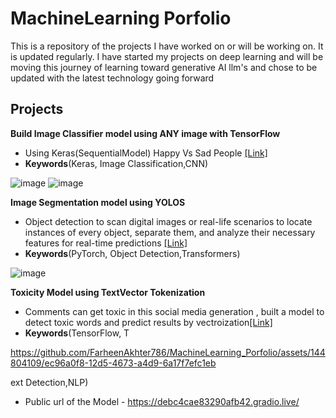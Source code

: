 # MachineLearning Porfolio

This is a repository of the projects I have worked on or will be working on. It is updated regularly. I have started my projects on deep learning and will be moving this journey of learning toward generative AI llm's and chose to be updated with the latest technology going forward 

## Projects

**Build Image Classifier model using ANY image with TensorFlow** 

- Using Keras(SequentialModel) Happy Vs Sad People [[Link]](https://github.com/FarheenAkhter786/MachineLearning_Porfolio/blob/main/Google%20Colab/ImageClassifier_HappyVsSad/ImageClassifier_RandomImageClasses.ipynb)
- **Keywords**(Keras, Image Classification,CNN)

![image](https://github.com/FarheenAkhter786/MachineLearning_Porfolio/assets/144804109/33249331-d90d-4de1-887e-0c37becfb2d2)
![image](https://github.com/FarheenAkhter786/MachineLearning_Porfolio/assets/144804109/28bf8cd5-5a85-4520-93ae-ad78207c9c54)

**Image Segmentation model using YOLOS** 

- Object detection to scan digital images or real-life scenarios to locate instances of every object, separate them, and analyze their necessary features for real-time predictions [[Link]](https://github.com/FarheenAkhter786/MachineLearning_Porfolio/blob/main/Google%20Colab/YOLOSegmentation/app.py)
- **Keywords**(PyTorch, Object Detection,Transformers)

![image](https://github.com/FarheenAkhter786/MachineLearning_Porfolio/assets/144804109/e5450bd6-6c63-489b-a858-b67c481afcd5)

**Toxicity Model using TextVector Tokenization** 

- Comments can get toxic in this social media generation , built a model to detect toxic words and predict results by vectroization[[Link]](https://github.com/FarheenAkhter786/MachineLearning_Porfolio/tree/main/Google%20Colab/ToxicityModel-Tokenization)
- **Keywords**(TensorFlow, T

https://github.com/FarheenAkhter786/MachineLearning_Porfolio/assets/144804109/ec96a0f8-12d5-4673-a4d9-6a17f7efc1eb

ext Detection,NLP)
- Public url of the Model - https://debc4cae83290afb42.gradio.live/

